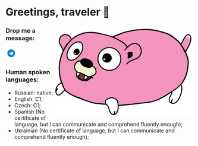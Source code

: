 # Greetings, traveler 👋 

<img align="right" src="./img/gopoke.png"/>

### Drop me a message: 
[<img src="./img/tg-icon.png" width="30px"/>][telegram]

### Human spoken languages:
- Russian: native;
- English: C1;
- Czech: C1;
- Spanish (No certificate of language, but I can communicate and comprehend fluently enough);
- Ukrainian (No certificate of language, but I can communicate and comprehend fluently enough);
<br />

[telegram]: https://t.me/shareplov
